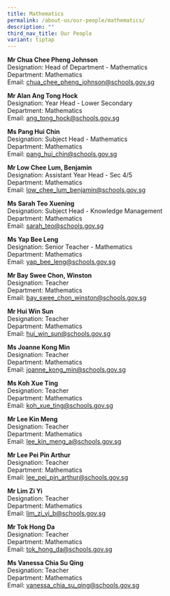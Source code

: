 ```yaml
---
title: Mathematics
permalink: /about-us/our-people/mathematics/
description: ""
third_nav_title: Our People
variant: tiptap
---
```

<p><strong>Mr Chua Chee Pheng Johnson</strong>
<br>Designation: Head of Department - Mathematics
<br>Department: Mathematics
<br>Email: <a href="mailto:chua_chee_pheng_johnson@schools.gov.sg" rel="noopener noreferrer nofollow" target="_blank">chua_chee_pheng_johnson@schools.gov.sg</a>
</p>
<p><strong>Mr Alan Ang Tong Hock</strong>
<br>Designation: Year Head - Lower Secondary
<br>Department: Mathematics
<br>Email: <a href="mailto:ang_tong_hock@schools.gov.sg" rel="noopener noreferrer nofollow" target="_blank">ang_tong_hock@schools.gov.sg</a>
</p>
<p><strong>Ms Pang Hui Chin</strong>
<br>Designation: Subject Head - Mathematics
<br>Department: Mathematics
<br>Email: <a href="mailto:pang_hui_chin@schools.gov.sg" rel="noopener noreferrer nofollow" target="_blank">pang_hui_chin@schools.gov.sg</a>
</p>
<p><strong>Mr Low Chee Lum, Benjamin</strong>
<br>Designation: Assistant Year Head - Sec 4/5
<br>Department: Mathematics
<br>Email: <a href="mailto:low_chee_lum_benjamin@schools.gov.sg" rel="noopener noreferrer nofollow" target="_blank">low_chee_lum_benjamin@schools.gov.sg</a>
</p>
<p><strong>Ms Sarah Teo Xuening</strong>
<br>Designation: Subject Head - Knowledge Management
<br>Department: Mathematics
<br>Email: <a href="mailto:sarah_teo@schools.gov.sg" rel="noopener noreferrer nofollow" target="_blank">sarah_teo@schools.gov.sg</a>
</p>
<p><strong>Ms Yap Bee Leng</strong>
<br>Designation: Senior Teacher - Mathematics
<br>Department: Mathematics
<br>Email: <a href="mailto:yap_bee_leng@schools.gov.sg" rel="noopener noreferrer nofollow" target="_blank">yap_bee_leng@schools.gov.sg</a>
</p>
<p><strong>Mr Bay Swee Chon, Winston</strong>
<br>Designation: Teacher
<br>Department: Mathematics
<br>Email: <a href="mailto:bay_swee_chon_winston@schools.gov.sg" rel="noopener noreferrer nofollow" target="_blank">bay_swee_chon_winston@schools.gov.sg</a>
</p>
<p><strong>Mr Hui Win Sun</strong>
<br>Designation: Teacher
<br>Department: Mathematics
<br>Email: <a href="mailto:hui_win_sun@schools.gov.sg" rel="noopener noreferrer nofollow" target="_blank">hui_win_sun@schools.gov.sg</a>
</p>
<p><strong>Ms Joanne Kong Min</strong>
<br>Designation: Teacher
<br>Department: Mathematics
<br>Email: <a href="mailto:joanne_kong_min@schools.gov.sg" rel="noopener noreferrer nofollow" target="_blank">joanne_kong_min@schools.gov.sg</a>
</p>
<p><strong>Ms Koh Xue Ting</strong>
<br>Designation: Teacher
<br>Department: Mathematics
<br>Email: <a href="mailto:koh_xue_ting@schools.gov.sg" rel="noopener noreferrer nofollow" target="_blank">koh_xue_ting@schools.gov.sg</a>
</p>
<p><strong>Mr Lee Kin Meng</strong>
<br>Designation: Teacher
<br>Department: Mathematics
<br>Email: <a href="mailto:lee_kin_meng_a@schools.gov.sg" rel="noopener noreferrer nofollow" target="_blank">lee_kin_meng_a@schools.gov.sg</a>
</p>
<p><strong>Mr Lee Pei Pin Arthur</strong>
<br>Designation: Teacher
<br>Department: Mathematics
<br>Email: <a href="mailto:lee_pei_pin_arthur@schools.gov.sg" rel="noopener noreferrer nofollow" target="_blank">lee_pei_pin_arthur@schools.gov.sg</a>
</p>
<p><strong>Mr Lim Zi Yi</strong>
<br>Designation: Teacher
<br>Department: Mathematics
<br>Email: <a href="mailto:lim_zi_yi_b@schools.gov.sg" rel="noopener noreferrer nofollow" target="_blank">lim_zi_yi_b@schools.gov.sg</a>
</p>
<p><strong>Mr Tok Hong Da</strong>
<br>Designation: Teacher
<br>Department: Mathematics
<br>Email: <a href="mailto:tok_hong_da@schools.gov.sg" rel="noopener noreferrer nofollow" target="_blank">tok_hong_da@schools.gov.sg</a>
</p>
<p><strong>Ms Vanessa Chia Su Qing</strong>
<br>Designation: Teacher
<br>Department: Mathematics
<br>Email: <a href="mailto:vanessa_chia_su_qing@schools.gov.sg" rel="noopener noreferrer nofollow" target="_blank">vanessa_chia_su_qing@schools.gov.sg</a>
</p>